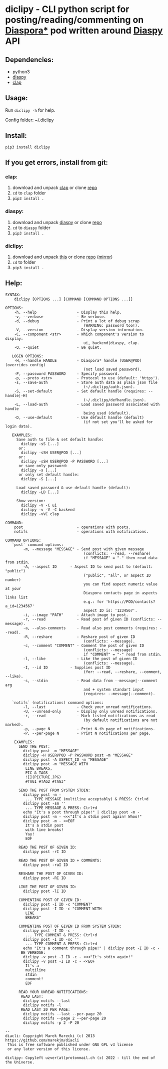 # diclipy - CLI python script for posting/reading/commenting on [Diaspora*](http://diasporafoundation.org) pod written around [Diaspy][diaspy] API

## Dependencies:

* python3
* [diaspy][diaspy]
* [clap][clap]

## Usage:

Run `diclipy -h` for help.

Config folder: ~/.diclipy

## Install:

`pip3 install diclipy`

## If you get errors, install from git:

### clap:

1. download and unpack [clap][clapmaster] or clone [repo][clap]
2. `cd` to `clap` folder
3. `pip3 install .`

### diaspy:

1. download and unpack [diaspy][diaspymaster] or clone [repo][diaspy]
2. `cd` to `diaspy` folder
3. `pip3 install .`

### diclipy:

1. download and unpack [this][diclipymaster] or clone [repo][diclipy] ([mirror][diclipygh])
2. `cd` to folder
3. `pip3 install .`

## Help:

```
SYNTAX:
    diclipy [OPTIONS ...] [COMMAND [COMMAND OPTIONS ...]]

OPTIONS:
    -h, --help                  - Display this help.
    -v, --verbose               - Be verbose.
    -d, --debug                 - Print a lot of debug scrap
                                   (WARNING: password too!).
    -V, --version               - Display version information.
    -C, --component <str>       - Which component's version to display:
                                   ui, backend|diaspy, clap.
    -Q, --quiet                 - Be quiet.

   LOGIN OPTIONS:
    -H, --handle HANDLE         - Diaspora* handle (USER@POD) (overrides config)
                                   (not load saved password).
    -P, --password PASSWORD     - Specify password.
    -p, --proto <str>           - Protocol to use (default: 'https').
    -s, --save-auth             - Store auth data as plain json file
                                   (~/.diclipy/auth.json).
    -S, --set-default           - Set default handle (requires: --handle|-H)
                                   (~/.diclipy/defhandle.json).
    -L, --load-auth             - Load saved password associated with handle
                                   being used (default).
    -D, --use-default           - Use default handle (default)
                                   (if not set you'll be asked for login data).

   EXAMPLES:
     Save auth to file & set default handle:
       diclipy -sS [...]
      or:
       diclipy -sSH USER@POD [...]
      or:
       diclipy -sSH USER@POD -P PASSWORD [...]
      or save only password:
       diclipy -s [...]
      or only set default handle:
       diclipy -S [...]

     Load saved password & use default handle (default):
       diclipy -LD [...]

     Show version:
       diclipy -V -C ui
       diclipy -v -V -C backend
       diclipy -vVC clap

COMMAND:
    post                        - operations with posts.
    notifs                      - operations with notifications.

COMMAND OPTIONS:
   `post` command options:
        -m, --message "MESSAGE" - Send post with given message
                                   (conflicts: --read, --reshare)
                                   if "MESSAGE" = "-" then read data from stdin.
        -A, --aspect ID      - Aspect ID to send post to (default: "public")
                                   ("public", "all", or aspect ID number)
                                   you can find aspect numeric value at your
                                   Diaspora contacts page in aspects links list
                                   e.g.: for 'https://POD/contacts?a_id=1234567'
                                   aspect ID is: '1234567'.
        -i, --image "PATH"      - Attach image to post.
        -r, --read              - Read post of given ID (conflicts: --message).
        -a, --also-comments     - Read also post comments (requires: --read).
        -R, --reshare           - Reshare post of given ID
                                   (conflicts: --message).
        -c, --comment "COMMENT" - Comment the post of given ID
                                   (conflicts: --message)
                                   if "COMMENT" = "-" read from stdin.
        -l, --like              - Like the post of given ID
                                   (conflicts: --message).
        -I, --id ID          - Supplies post ID
                                   (for: --read, --reshare, --comment, --like).
        -s, --stdin             - Read data from --message|--comment arg
                                   and + system standart input
                                   (requires: --message|--comment).

   `notifs` (notifications) command options:
        -l, --last              - Check your unread notifications.
        -U, --unread-only       - Display only unread notifications.
        -r, --read              - Mark listed notifications as read
                                   (by default notifications are not marked).
        -p, --page N            - Print N-th page of notifications.
        -P, --per-page N        - Print N notifications per page.

    EXAMPLES:
      SEND THE POST:
        diclipy post -m "MESSAGE"
        diclipy -H USER@POD -P PASSWORD post -m "MESSAGE"
        diclipy post -A ASPECT_ID -m "MESSAGE"
        diclipy post -m "MESSAGE WITH
         LINE BREAKS,
         PIC & TAGS
         ![](PICTURE.JPG)
         #TAG1 #TAG2 #TAG3"

      SEND THE POST FROM SYSTEM STDIN:
        diclipy post -m -
         ... TYPE MESSAGE (multiline acceptably) & PRESS: Ctrl+d
        diclipy post -sm ''
         ... TYPE MESSAGE & PRESS: Ctrl+d
        echo "It's a post through pipe!" | diclipy post -m -
        diclipy post -m - <<<"It's a stdin post again! Whoo!"
        diclipy post -m - <<EOF
         It's a stdin post
         with line breaks!
         Yay!
         EOF

      READ THE POST OF GIVEN ID:
        diclipy post -rI ID

      READ THE POST OF GIVEN ID + COMMENTS:
        diclipy post -raI ID

      RESHARE THE POST OF GIVEN ID:
        diclipy post -RI ID

      LIKE THE POST OF GIVEN ID:
        diclipy post -lI ID

      COMMENTING POST OF GIVEN ID:
        diclipy post -I ID -c "COMMENT"
        diclipy post -I ID -c "COMMENT WITH
         LINE
         BREAKS"

      COMMENTING POST OF GIVEN ID FROM SYSTEM STDIN:
        diclipy post -I ID -c -
         ... TYPE COMMENT & PRESS: Ctrl+d
        diclipy post -I ID -sc ''
         ... TYPE COMMENT & PRESS: Ctrl+d
        echo "It's a comment through pipe!" | diclipy post -I ID -c -
       BE VERBOSE:
        diclipy -v post -I ID -c - <<<"It's stdin again!"
        diclipy -v post -I ID -c - <<EOF
         It's a
         multiline
         stdin
         comment!
         EOF

      READ YOUR UNREAD NOTIFICATIONS:
       READ LAST:
        diclipy notifs --last
        diclipy notifs -l
       READ LAST 20 PER PAGE:
        diclipy notifs --last --per-page 20
        diclipy notifs --page 2 --per-page 20
        diclipy notifs -p 2 -P 20

--
diacli: Copyright Marek Marecki (c) 2013 https://github.com/marekjm/diacli
 This is free software published under GNU GPL v3 license
 or any later version of this license.

diclipy: Copyleft uzver(at)protonmail.ch (ɔ) 2022 - till the end of the Universe.
```

[diclipy]: https://notabug.org/uzver/diclipy
[diclipygh]: https://github.com/Flashwalker/diclipy
[diclipymaster]: https://notabug.org/uzver/diclipy/archive/master.zip
[diaspy]: https://github.com/marekjm/diaspy
[diaspymaster]: https://github.com/marekjm/diaspy/archive/refs/heads/master.zip
[clap]: https://github.com/marekjm/clap
[clapmaster]: https://github.com/marekjm/clap/archive/refs/heads/devel.zip
